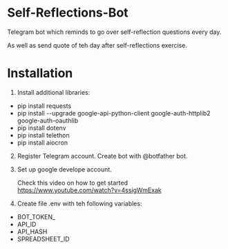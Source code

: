 # Self-Reflections-Bot
Telegram bot which reminds to go over self-reflection questions every day.

As well as send quote of teh day after self-reflections exercise.

# Installation

1. Install additional libraries:
 - pip install requests
 - pip install --upgrade google-api-python-client google-auth-httplib2 google-auth-oauthlib
 - pip install dotenv
 - pip install telethon
 - pip install aiocron
 
 2. Register Telegram account. Create bot with @botfather bot.
 
 3. Set up google develope account.
 
    Check this video on how to get started https://www.youtube.com/watch?v=4ssigWmExak
 
 3. Create file .env with teh following variables:
 
  - BOT_TOKEN_
  - API_ID
  - API_HASH
  - SPREADSHEET_ID
